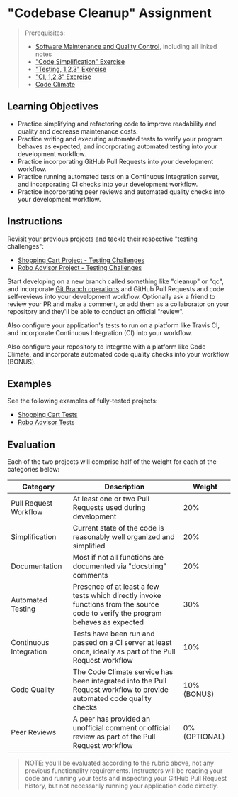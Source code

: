 # "Codebase Cleanup" Assignment

> Prerequisites:
>  + [Software Maintenance and Quality Control](/units/unit-8.md), including all linked notes
>  + ["Code Simplification" Exercise](https://github.com/prof-rossetti/code-simplification-exercise-py/)
>  + ["Testing, 1,2,3" Exercise](/exercises/testing-123/README.md)
>  + ["CI, 1,2,3" Exercise](/exercises/ci-123/README.md)
>  + [Code Climate](/notes/devtools/code-climate.md)

## Learning Objectives

  + Practice simplifying and refactoring code to improve readability and quality and decrease maintenance costs.
  + Practice writing and executing automated tests to verify your program behaves as expected, and incorporating automated testing into your development workflow.
  + Practice incorporating GitHub Pull Requests into your development workflow.
  + Practice running automated tests on a Continuous Integration server, and incorporating CI checks into your development workflow.
  + Practice incorporating peer reviews and automated quality checks into your development workflow.

## Instructions

Revisit your previous projects and tackle their respective "testing challenges":

  + [Shopping Cart Project - Testing Challenges](/projects/shopping-cart/testing.md)
  + [Robo Advisor Project - Testing Challenges](/projects/robo-advisor/testing.md)

Start developing on a new branch called something like "cleanup" or "qc", and incorporate [Git Branch operations](/notes/clis/git.md#branch-operations) and GitHub Pull Requests and code self-reviews into your development workflow. Optionally ask a friend to review your PR and make a comment, or add them as a collaborator on your repository and they'll be able to conduct an official "review".

Also configure your application's tests to run on a platform like Travis CI, and incorporate Continuous Integration (CI) into your workflow.

Also configure your repository to integrate with a platform like Code Climate, and incorporate automated code quality checks into your workflow (BONUS).

## Examples

See the following examples of fully-tested projects:

  + [Shopping Cart Tests](https://github.com/s2t2/shopping-cart-screencast/tree/testing)
  + [Robo Advisor Tests](https://github.com/s2t2/robo-advisor-screencast/tree/v3-testing)

## Evaluation

Each of the two projects will comprise half of the weight for each of the categories below:

Category | Description | Weight
--- | --- | ---
Pull Request Workflow | At least one or two Pull Requests used during development | 20%
Simplification | Current state of the code is reasonably well organized and simplified | 20%
Documentation | Most if not all functions are documented via "docstring" comments | 20%
Automated Testing | Presence of at least a few tests which directly invoke functions from the source code to verify the program behaves as expected | 30%
Continuous Integration | Tests have been run and passed on a CI server at least once, ideally as part of the Pull Request workflow | 10%
Code Quality | The Code Climate service has been integrated into the Pull Request workflow to provide automated code quality checks | 10% (BONUS)
Peer Reviews | A peer has provided an unofficial comment or official review as part of the Pull Request workflow | 0% (OPTIONAL)

> NOTE: you'll be evaluated according to the rubric above, not any previous functionality requirements. Instructors will be reading your code and running your tests and inspecting your GitHub Pull Request history, but not necessarily running your application code directly.
